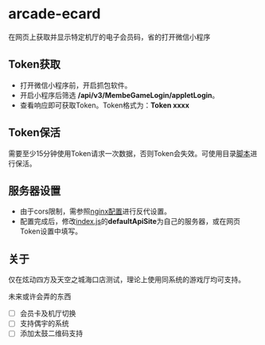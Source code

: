 # arcade-ecard

在网页上获取并显示特定机厅的电子会员码，省的打开微信小程序

## Token获取

- 打开微信小程序前，开启抓包软件。
- 开启小程序后筛选 **/api/v3/MembeGameLogin/appletLogin**。
- 查看响应即可获取Token。Token格式为：**Token xxxx**

## Token保活

需要至少15分钟使用Token请求一次数据，否则Token会失效。可使用目录[脚本](./Token_keepAlive.ps1)进行保活。

## 服务器设置

- 由于cors限制，需参照[nginx配置](./api.conf)进行反代设置。
- 配置完成后，修改[index.js](./js/index.js)的**defaultApiSite**为自己的服务器，或在网页Token设置中填写。

## 关于

仅在炫动四方及天空之城海口店测试，理论上使用同系统的游戏厅均可支持。

未来或许会弄的东西

- [ ] 会员卡及机厅切换
- [ ] 支持偶宇的系统
- [ ] 添加太鼓二维码支持

